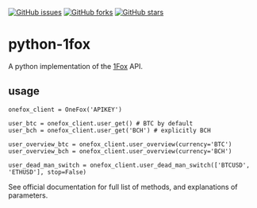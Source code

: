 [![GitHub issues](https://img.shields.io/github/issues/7013145/python-1fox.svg?style=social)](https://github.com/7013145/python-1fox/issues)
[![GitHub forks](https://img.shields.io/github/forks/7013145/python-1fox.svg?style=social)](https://github.com/7013145/python-1fox/network)
[![GitHub stars](https://img.shields.io/github/stars/7013145/python-1fox.svg?style=social)](https://github.com/7013145/python-1fox/stargazers)
# python-1fox
A python implementation of the [1Fox](https://1fox.com/?t=1cv) API.

## usage

```
onefox_client = OneFox('APIKEY')

user_btc = onefox_client.user_get() # BTC by default
user_bch = onefox_client.user_get('BCH') # explicitly BCH 

user_overview_btc = onefox_client.user_overview(currency='BTC')
user_overview_bch = onefox_client.user_overview(currency='BCH')

user_dead_man_switch = onefox_client.user_dead_man_switch(['BTCUSD', 'ETHUSD'], stop=False)
```

See official documentation for full list of methods, and explanations of parameters.
